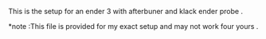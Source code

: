 This is the setup for an ender 3 with afterbuner and klack ender probe .  

*note :This file is provided for my exact setup and may not work four yours .
